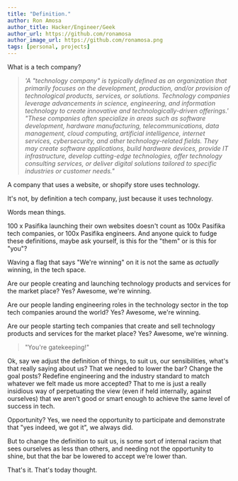 ```yaml
---
title: "Definition."
author: Ron Amosa
author_title: Hacker/Engineer/Geek
author_url: https://github.com/ronamosa
author_image_url: https://github.com/ronamosa.png
tags: [personal, projects]
---
```


What is a tech company?

> *'A "technology company" is typically defined as an organization that primarily focuses on the development, production, and/or provision of technological products, services, or solutions. Technology companies leverage advancements in science, engineering, and information technology to create innovative and technologically-driven offerings.'*
> *"These companies often specialize in areas such as software development, hardware manufacturing, telecommunications, data management, cloud computing, artificial intelligence, internet services, cybersecurity, and other technology-related fields. They may create software applications, build hardware devices, provide IT infrastructure, develop cutting-edge technologies, offer technology consulting services, or deliver digital solutions tailored to specific industries or customer needs."*

A company that uses a website, or shopify store uses technology.

It's not, by definition a tech company, just because it uses technology.

Words mean things.

<!--truncate-->

100 x Pasifika launching their own websites doesn't count as 100x Pasifika tech companies, or 100x Pasifika engineers. And anyone quick to fudge these definitions, maybe ask yourself, is this for the "them" or is this for "you"?

Waving a flag that says "We're winning" on it is not the same as *actually* winning, in the tech space.

Are our people creating and launching technology products and services for the market place? Yes? Awesome, we're winning.

Are our people landing engineering roles in the technology sector in the top tech companies around the world? Yes? Awesome, we're winning.

Are our people starting tech companies that create and sell technology products and services for the market place? Yes? Awesome, we're winning.

> "You're gatekeeping!"

Ok, say we adjust the definition of things, to suit us, our sensibilities, what's that really saying about us? That we needed to lower the bar? Change the goal posts? Redefine engineering and the industry standard to match whatever we felt made us more accepted? That to me is just a really insidious way of perpetuating the view (even if held internally, against ourselves) that we aren't good or smart enough to achieve the same level of success in tech.

Opportunity? Yes, we need the opportunity to participate and demonstrate that "yes indeed, we got it", we always did.

But to change the definition to suit us, is some sort of internal racism that sees ourselves as less than others, and needing not the opportunity to shine, but that the bar be lowered to accept we're lower than.

That's it. That's today thought.
